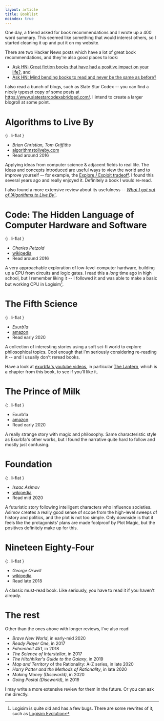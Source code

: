 ```yaml
---
layout: article
title: Booklist
noindex: true
---
```


One day, a friend asked for book recommendations and I wrote up a 400 word summary. This seemed like something that would interest others, so I started cleaning it up and put it on my website.

There are two Hacker News posts which have a lot of great book recommendations, and they're also good places to look:

- [Ask HN: Great fiction books that have had a positive impact on your life?](https://news.ycombinator.com/item?id=22718592), and
- [Ask HN: Mind bending books to read and never be the same as before?](https://news.ycombinator.com/item?id=23151144)

I also read a bunch of blogs, such as Slate Star Codex -- you can find a nicely typeset copy of some posts at <https://www.slatestarcodexabridged.com/>. I intend to create a larger blogroll at some point.

# Algorithms to Live By

{: .li-flat }
- *Brian Christian, Tom Griffiths*
- [algorithmstoliveby.com](https://algorithmstoliveby.com/)
- Read around 2016

Applying ideas from computer science & adjacent fields to real life. The ideas and concepts introduced are useful ways to view the world and to improve yourself -- for example, the [Explore / Exploit tradeoff](https://en.wikipedia.org/wiki/Multi-armed_bandit). I found this several years ago and really enjoyed it. Definitely a book I would re-read.

I also found a more extensive review about its usefulness -- [*What I got out of 'Algorithms to Live By'*](https://www.lesswrong.com/posts/62PRkMtu5jiBA9wLN/what-i-got-out-of-algorithms-to-live-by).

# Code: The Hidden Language of Computer Hardware and Software

{: .li-flat }
- *Charles Petzold*
- [wikipedia](https://en.wikipedia.org/wiki/Code:_The_Hidden_Language_of_Computer_Hardware_and_Software)
- Read around 2016

A very approachable exploration of low-level computer hardware, building up a CPU from circuits and logic gates. I read this a *long* time ago in high school, but I remember liking it -- I followed it and was able to make a basic but working CPU in Logisim[^1].

[^1]: Logisim is quite old and has a few bugs. There are some rewrites of it, such as [Logisim Evolution](https://github.com/reds-heig/logisim-evolution)

# The Fifth Science

{: .li-flat }
- *Exurb1a*
- [amazon](https://www.amazon.com/gp/product/B07GTMYVZF)
- Read early 2020

A collection of interesting stories using a soft sci-fi world to explore philosophical topics. Cool enough that I'm seriously considering re-reading it -- and I usually don't reread books.

Have a look at [exurb1a's youtube videos](https://www.youtube.com/c/Exurb1a), in particular [The Lantern](https://www.youtube.com/watch?v=um6cGuJ4mNE), which is a chapter from this book, to see if you'll like it.

# The Prince of Milk

{: .li-flat }
- Exurb1a
- [amazon](https://www.amazon.com.au/Prince-Milk-Exurb1a/dp/1983699748)
- Read early 2020

A really strange story with magic and philosophy.
Same characteristic style as Exurb1a's other works, but I found the narrative quite hard to follow and mostly just confusing.

# Foundation

{: .li-flat }
- *Isaac Asimov*
- [wikipedia](https://en.wikipedia.org/wiki/Foundation_(Asimov_novel))
- Read mid 2020

A futuristic story following intelligent characters who influence societies. Asimov creates a really good sense of scope from the high-level sweeps of history and politics, and the plot is not too simple. Only downside is that it feels like the protagonists' plans are made foolproof by Plot Magic, but the positives definitely make up for this.

# Nineteen Eighty-Four

{: .li-flat }
- *George Orwell*
- [wikipedia](https://en.wikipedia.org/wiki/Nineteen_Eighty-Four)
- Read late 2018

A classic must-read book. Like seriously, you have to read it if you haven't already.

# The rest

Other than the ones above with longer reviews, I've also read

- *Brave New World*, in early-mid 2020
- *Ready Player One*, in 2017
- *Fahrenheit 451*, in 2018
- *The Science of Interstellar*, in 2017
- *The Hitchhiker's Guide to the Galaxy*, in 2019
- *Map and Territory* of the Rationality: A-Z series, in late 2020
- *Harry Potter and the Methods of Rationality*, in late 2020
- *Making Money (Discworld)*, in 2020
- *Going Postal (Discworld)*, in 2019

I may write a more extensive review for them in the future. Or you can ask me directly.

